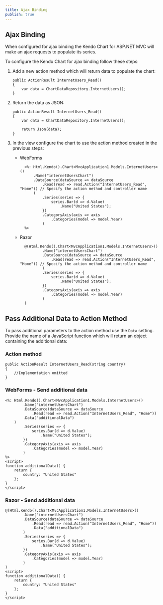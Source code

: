 ```yaml
---
title: Ajax Binding
publish: true
---
```


## Ajax Binding

When configured for ajax binding the Kendo Chart for ASP.NET MVC will make an ajax requests to populate its series.

To configure the Kendo Chart for ajax binding follow these steps:

1.  Add a new action method which will return data to populate the chart:

        public ActionResult InternetUsers_Read()
        {
            var data = ChartDataRepository.InternetUsers();
        }
2.  Return the data as JSON:

        public ActionResult InternetUsers_Read()
        {
            var data = ChartDataRepository.InternetUsers();

            return Json(data);
        }
3.  In the view configure the chart to use the action method created in the previous steps:
    - WebForms

            <%: Html.Kendo().Chart<MvcApplication1.Models.InternetUsers>()
                .Name("internetUsersChart")
                .DataSource(dataSource => dataSource
                    .Read(read => read.Action("InternetUsers_Read", "Home")) // Specify the action method and controller name
                )
                    .Series(series => {
                        series.Bar(d => d.Value)
                            .Name("United States");
                    })
                    .CategoryAxis(axis => axis
                        .Categories(model => model.Year)
                    )
            %>
    - Razor

            @(Html.Kendo().Chart<MvcApplication1.Models.InternetUsers>()
                    .Name("internetUsersChart")
                    .DataSource(dataSource => dataSource
                        .Read(read => read.Action("InternetUsers_Read", "Home")) // Specify the action method and controller name
                    )
                    .Series(series => {
                        series.Bar(d => d.Value)
                            .Name("United States");
                    })
                    .CategoryAxis(axis => axis
                        .Categories(model => model.Year)
                    )
            )

## Pass Additional Data to Action Method

To pass additional parameters to the action method use the `Data` setting. Provide the name of a JavaScript function which will return an object
containing the additional data:

### Action method

    public ActionResult InternetUsers_Read(string country)
    {
        //Implementation omitted
    }


### WebForms - Send additional data

    <%: Html.Kendo().Chart<MvcApplication1.Models.InternetUsers>()
            .Name("internetUsersChart")
            .DataSource(dataSource => dataSource
                .Read(read => read.Action("InternetUsers_Read", "Home"))
            .Data("additionalData")
        )
            .Series(series => {
                series.Bar(d => d.Value)
                    .Name("United States");
            })
            .CategoryAxis(axis => axis
                .Categories(model => model.Year)
            )
    %>
    <script>
    function additionalData() {
        return {
            country: "United States"
        };
    }
    </script>


### Razor - Send additional data

    @(Html.Kendo().Chart<MvcApplication1.Models.InternetUsers>()
            .Name("internetUsersChart")
            .DataSource(dataSource => dataSource
                .Read(read => read.Action("InternetUsers_Read", "Home"))
                .Data("additionalData")
            )
            .Series(series => {
                series.Bar(d => d.Value)
                    .Name("United States");
            })
            .CategoryAxis(axis => axis
                .Categories(model => model.Year)
            )
    )
    <script>
    function additionalData() {
        return {
            country: "United States"
        };
    }
    </script>

